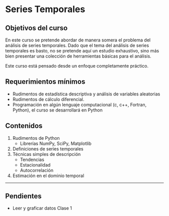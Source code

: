 # Series Temporales

## Objetivos del curso
En este curso se pretende abordar de manera somera el problema del análisis de series temporales. Dado que el tema del análisis de series temporales es basto, no se pretende aquí un estudio exhaustivo, sino más bien presentar una colección de herramientas básicas para el análisis.

Este curso está pensado desde un enfoque completamente práctico.

## Requerimientos mínimos

* Rudimentos de estadística descriptiva y análisis de variables aleatorias
* Rudimentos de cálculo diferencial.
* Programación en algún lenguaje computacional (c, c++, Fortran, Python), el curso se desarrollará en Python

## Contenidos

1. Rudimentos de Python 
    * Librerías NumPy, SciPy, Matplotlib
2. Definiciones de series temporales
3. Técnicas simples de descripción
    * Tendencias
    * Estacionalidad
    * Autocorrelación
4.  Estimación en el dominio temporal

----
## Pendientes

* Leer y graficar datos Clase 1
